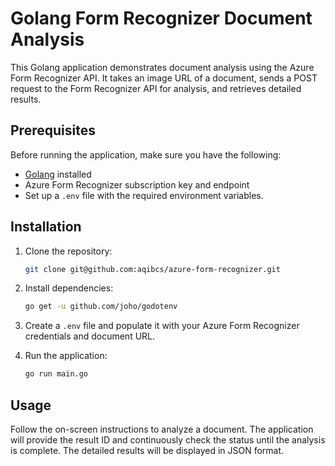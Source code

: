 # Golang Form Recognizer Document Analysis

This Golang application demonstrates document analysis using the Azure Form Recognizer API. It takes an image URL of a document, sends a POST request to the Form Recognizer API for analysis, and retrieves detailed results.

## Prerequisites

Before running the application, make sure you have the following:

- [Golang](https://golang.org/) installed
- Azure Form Recognizer subscription key and endpoint
- Set up a `.env` file with the required environment variables.

## Installation

1. Clone the repository:

    ```bash
    git clone git@github.com:aqibcs/azure-form-recognizer.git
    ```

2. Install dependencies:

    ```bash
    go get -u github.com/joho/godotenv
    ```

3. Create a `.env` file and populate it with your Azure Form Recognizer credentials and document URL.

4. Run the application:

    ```bash
    go run main.go
    ```

## Usage

Follow the on-screen instructions to analyze a document. The application will provide the result ID and continuously check the status until the analysis is complete. The detailed results will be displayed in JSON format.
